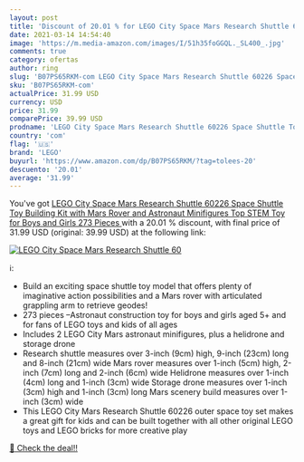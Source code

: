 ```yaml
---
layout: post
title: 'Discount of 20.01 % for LEGO City Space Mars Research Shuttle 60'
date: 2021-03-14 14:54:40
image: 'https://m.media-amazon.com/images/I/51h35foGGQL._SL400_.jpg'
comments: true
category: ofertas
author: ring
slug: 'B07PS65RKM-com LEGO City Space Mars Research Shuttle 60226 Space Shuttle...'
sku: 'B07PS65RKM-com'
actualPrice: 31.99 USD
currency: USD
price: 31.99
comparePrice: 39.99 USD
prodname: 'LEGO City Space Mars Research Shuttle 60226 Space Shuttle Toy Building Kit with Mars Rover and Astronaut Minifigures  Top STEM Toy for Boys and Girls  273 Pieces '
country: 'com'
flag: '🇺🇸'
brand: 'LEGO'
buyurl: 'https://www.amazon.com/dp/B07PS65RKM/?tag=tolees-20'
descuento: '20.01'
average: '31.99'
---
```


You've got [LEGO City Space Mars Research Shuttle 60226 Space Shuttle Toy Building Kit with Mars Rover and Astronaut Minifigures  Top STEM Toy for Boys and Girls  273 Pieces ](https://www.amazon.com/dp/B07PS65RKM/?tag=tolees-20) with a  20.01 % discount, with final price of 31.99 USD (original: 39.99 USD) at the following link:

[![LEGO City Space Mars Research Shuttle 60](https://m.media-amazon.com/images/I/51h35foGGQL._SL400_.jpg)](https://www.amazon.com/dp/B07PS65RKM/?tag=tolees-20)

ℹ️:

- Build an exciting space shuttle toy model that offers plenty of imaginative action possibilities and a Mars rover with articulated grappling arm to retrieve geodes!
- 273 pieces –Astronaut construction toy for boys and girls aged 5+ and for fans of LEGO toys and kids of all ages
- Includes 2 LEGO City Mars astronaut minifigures, plus a helidrone and storage drone
- Research shuttle measures over 3-inch (9cm) high, 9-inch (23cm) long and 8-inch (21cm) wide Mars rover measures over 1-inch (5cm) high, 2-inch (7cm) long and 2-inch (6cm) wide Helidrone measures over 1-inch (4cm) long and 1-inch (3cm) wide Storage drone measures over 1-inch (3cm) high and 1-inch (3cm) long Mars scenery build measures over 1-inch (3cm) wide
- This LEGO City Mars Research Shuttle 60226 outer space toy set makes a great gift for kids and can be built together with all other original LEGO toys and LEGO bricks for more creative play

[🛒 Check the deal!!](https://www.amazon.com/dp/B07PS65RKM/?tag=tolees-20)
